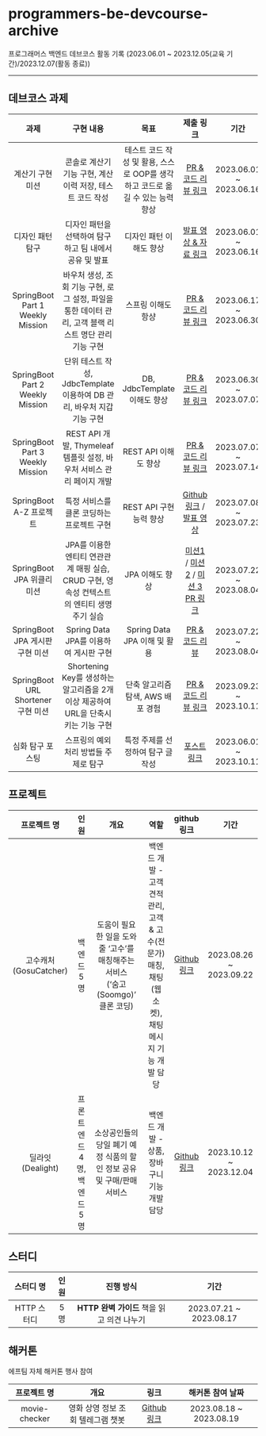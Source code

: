# programmers-be-devcourse-archive
프로그래머스 백엔드 데브코스 활동 기록 (2023.06.01 ~ 2023.12.05(교육 기간)/2023.12.07(활동 종료))

-----

## 데브코스 과제
|과제|구현 내용|목표|제출 링크|기간|
|:-------------------:|:----------:|:------------:|:-----------:|:-------------:|
|계산기 구현 미션|콘솔로 계산기 기능 구현, 계산 이력 저장, 테스트 코드 작성|테스트 코드 작성 및 활용, 스스로 OOP를 생각하고 코드로 옮길 수 있는 능력 향상|[PR & 코드 리뷰 링크](https://github.com/prgrms-be-devcourse/java-calculator/pull/181 "https://github.com/prgrms-be-devcourse/java-calculator/pull/181")|2023.06.01 ~ 2023.06.16|
|디자인 패턴 탐구|디자인 패턴을 선택하여 탐구하고 팀 내에서 공유 및 발표|디자인 패턴 이해도 향상|[발표 영상 & 자료 링크](https://hy-eee.notion.site/9b89c50e53724ef59fc80ff7293f666c?pvs=4 "https://hy-eee.notion.site/9b89c50e53724ef59fc80ff7293f666c?pvs=4")|2023.06.01 ~ 2023.06.16|
|SpringBoot Part 1 Weekly Mission|바우처 생성, 조회 기능 구현, 로그 설정, 파일을 통한 데이터 관리, 고객 블랙 리스트 명단 관리 기능 구현|스프링 이해도 항샹|[PR & 코드 리뷰 링크](https://github.com/prgrms-be-devcourse/java-calculator/pull/181 "https://github.com/prgrms-be-devcourse/java-calculator/pull/181")|2023.06.17 ~ 2023.06.30|
|SpringBoot Part 2 Weekly Mission|단위 테스트 작성, JdbcTemplate 이용하여 DB 관리, 바우처 지갑 기능 구현|DB, JdbcTemplate 이해도 향상|[PR & 코드 리뷰 링크](https://github.com/prgrms-be-devcourse/springboot-basic/pull/759 "https://github.com/prgrms-be-devcourse/springboot-basic/pull/759")|2023.06.30 ~ 2023.07.07|
|SpringBoot Part 3 Weekly Mission|REST API 개발, Thymeleaf 템플릿 설정, 바우처 서비스 관리 페이지 개발|REST API 이해도 향상|[PR & 코드 리뷰 링크](https://github.com/prgrms-be-devcourse/springboot-basic/pull/820 "https://github.com/prgrms-be-devcourse/springboot-basic/pull/820")|2023.07.07 ~ 2023.07.14|
|SpringBoot A-Z 프로젝트|특정 서비스를 클론 코딩하는 프로젝트 구현|REST API 구현 능력 향상|[Github 링크](https://github.com/hyee0715/NexEdu "https://github.com/hyee0715/NexEdu") / [발표 영상](https://present.do/@65684114adca9f388ff97712/64bc19bf10ab9a5ae5614a3a?page=4 "https://present.do/@65684114adca9f388ff97712/64bc19bf10ab9a5ae5614a3a?page=4")|2023.07.08 ~ 2023.07.23|
|SpringBoot JPA 위클리 미션|JPA를 이용한 엔티티 연관관계 매핑 실습, CRUD 구현, 영속성 컨텍스트의 엔티티 생명주기 실습|JPA 이해도 향상|[미션1](https://github.com/prgrms-be-devcourse/springboot-jpa/pull/231 "https://github.com/prgrms-be-devcourse/springboot-jpa/pull/231") / [미션 2](https://github.com/prgrms-be-devcourse/springboot-jpa/pull/298 "https://github.com/prgrms-be-devcourse/springboot-jpa/pull/298") / [미션 3 PR 링크](https://github.com/prgrms-be-devcourse/springboot-jpa/pull/304 "https://github.com/prgrms-be-devcourse/springboot-jpa/pull/304")|2023.07.22 ~ 2023.08.04|
|SpringBoot JPA 게시판 구현 미션|Spring Data JPA를 이용하여 게시판 구현|Spring Data JPA 이해 및 활용|[PR & 코드 리뷰](https://github.com/prgrms-be-devcourse/springboot-board-jpa/pull/231 "https://github.com/prgrms-be-devcourse/springboot-board-jpa/pull/231")|2023.07.22 ~ 2023.08.04|
|SpringBoot URL Shortener 구현 미션|Shortening Key를 생성하는 알고리즘을 2개 이상 제공하여 URL을 단축시키는 기능 구현|단축 알고리즘 탐색, AWS 배포 경험|[PR & 코드 리뷰 링크](https://github.com/prgrms-be-devcourse/springboot-url-shortener/pull/50 "https://github.com/prgrms-be-devcourse/springboot-url-shortener/pull/50")|2023.09.23 ~ 2023.10.11|
|심화 탐구 포스팅|스프링의 예외 처리 방법들 주제로 탐구|특정 주제를 선정하여 탐구 글 작성|[포스트 링크](https://hy-eee.notion.site/a3cfa97f646846d19c5585fb83b5e158?pvs=4 "https://hy-eee.notion.site/a3cfa97f646846d19c5585fb83b5e158?pvs=4")|2023.06.01 ~ 2023.10.11|


## 프로젝트
|프로젝트 명|인원|개요|역할|github 링크|기간|
|:------------------:|:----------------:|:----------:|:-:|:-:|:-:|
|고수캐처(GosuCatcher)|백엔드 5명|도움이 필요한 일을 도와줄 ‘고수’를 매칭해주는 서비스 <br> (‘숨고(Soomgo)’ 클론 코딩)|백엔드 개발 - 고객 견적 관리, 고객 & 고수(전문가) 매칭, 채팅(웹 소켓), 채팅 메시지 기능 개발 담당|[Github 링크](https://github.com/hyee0715/GosuCatcher "https://github.com/hyee0715/GosuCatcher")|2023.08.26 ~ 2023.09.22|
|딜라잇(Dealight)|프론트엔드 4명, <br> 백엔드 5명|소상공인들의 당일 폐기 예정 식품의 할인 정보 공유 및 구매/판매 서비스|백엔드 개발 - 상품, 장바구니 기능 개발 담당|[Github 링크](https://github.com/Team-PalPalHae-Dealight/Team-PalPalHae-Dealight-BE "https://github.com/Team-PalPalHae-Dealight/Team-PalPalHae-Dealight-BE")|2023.10.12 ~ 2023.12.04|

## 스터디
|스터디 명|인원|진행 방식|기간|
|:----:|:---:|:--:|:--:|
|HTTP 스터디|5명|**HTTP 완벽 가이드** 책을 읽고 의견 나누기|2023.07.21 ~ 2023.08.17|

## 해커톤
에프팀 자체 해커톤 행사 참여

|프로젝트 명|개요|링크|해커톤 참여 날짜|
|:------------------:|:------------:|:----------:|:-------:|
|movie-checker|영화 상영 정보 조회 텔레그램 챗봇|[Github 링크](https://github.com/hyee0715/movie-checker "https://github.com/hyee0715/movie-checker")|2023.08.18 ~ 2023.08.19|

